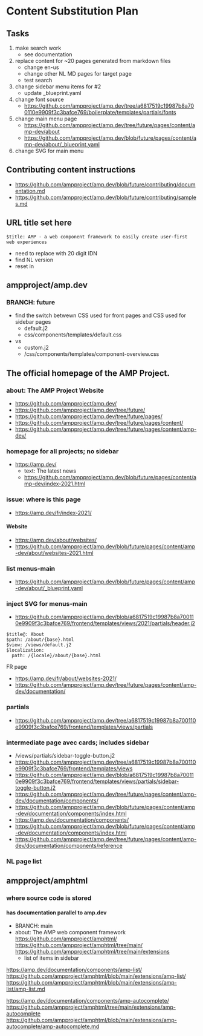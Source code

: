 # Content Substitution Plan

## Tasks

1. make search work
   - see documentation
2. replace content for ~20 pages generated from markdown files
   - change en-us
   - change other NL MD pages for target page
   - test search
3. change sidebar menu items for #2
   - update _blueprint.yaml
4. change font source
   - https://github.com/ampproject/amp.dev/tree/a6817519c19987b8a700110e9909f3c3bafce769/boilerplate/templates/partials/fonts
5. change main menu page
   - https://github.com/ampproject/amp.dev/tree/future/pages/content/amp-dev/about
   - https://github.com/ampproject/amp.dev/blob/future/pages/content/amp-dev/about/_blueprint.yaml
6. change SVG for main menu

## Contributing content instructions

- https://github.com/ampproject/amp.dev/blob/future/contributing/documentation.md
- https://github.com/ampproject/amp.dev/blob/future/contributing/samples.md


## URL title set here

```
$title: AMP - a web component framework to easily create user-first web experiences
```
-  need to replace with 20 digit IDN
- find NL version
- reset in <head>

## ampproject/amp.dev

### BRANCH: future

- find the switch betwewn CSS used for front pages and CSS used for sidebar pages
   - default.j2
   - css/components/templates/default.css
- vs
   - custom.j2
   - /css/components/templates/component-overview.css

## The official homepage of the AMP Project.

### about: The AMP Project Website

- https://github.com/ampproject/amp.dev/
- https://github.com/ampproject/amp.dev/tree/future/
- https://github.com/ampproject/amp.dev/tree/future/pages/
- https://github.com/ampproject/amp.dev/tree/future/pages/content/
- https://github.com/ampproject/amp.dev/tree/future/pages/content/amp-dev/

### homepage for all projects; no sidebar

- https://amp.dev/
   - text: The latest news
   - https://github.com/ampproject/amp.dev/blob/future/pages/content/amp-dev/index-2021.html

### issue: where is this page

- https://amp.dev/fr/index-2021/

#### Website

- https://amp.dev/about/websites/
- https://github.com/ampproject/amp.dev/blob/future/pages/content/amp-dev/about/websites-2021.html

### list menus-main

- https://github.com/ampproject/amp.dev/blob/future/pages/content/amp-dev/about/_blueprint.yaml

### inject SVG for menus-main

- https://github.com/ampproject/amp.dev/blob/a6817519c19987b8a700110e9909f3c3bafce769/frontend/templates/views/2021/partials/header.j2

```
$title@: About
$path: /about/{base}.html
$view: /views/default.j2
$localization:
  path: /{locale}/about/{base}.html
```
FR page
- https://amp.dev/fr/about/websites-2021/
- https://github.com/ampproject/amp.dev/tree/future/pages/content/amp-dev/documentation/

### partials

- https://github.com/ampproject/amp.dev/tree/a6817519c19987b8a700110e9909f3c3bafce769/frontend/templates/views/partials

### intermediate page avec cards; includes sidebar

- /views/partials/sidebar-toggle-button.j2
- https://github.com/ampproject/amp.dev/tree/a6817519c19987b8a700110e9909f3c3bafce769/frontend/templates/views
- https://github.com/ampproject/amp.dev/blob/a6817519c19987b8a700110e9909f3c3bafce769/frontend/templates/views/partials/sidebar-toggle-button.j2
- https://github.com/ampproject/amp.dev/tree/future/pages/content/amp-dev/documentation/components/
- https://github.com/ampproject/amp.dev/blob/future/pages/content/amp-dev/documentation/components/index.html
- https://amp.dev/documentation/components/
- https://github.com/ampproject/amp.dev/blob/future/pages/content/amp-dev/documentation/components/index.html
- https://github.com/ampproject/amp.dev/tree/future/pages/content/amp-dev/documentation/components/reference

### NL page list

## ampproject/amphtml

### where source code is stored

#### has documentation parallel to amp.dev

- BRANCH: main
- about: The AMP web component framework
https://github.com/ampproject/amphtml/
https://github.com/ampproject/amphtml/tree/main/
https://github.com/ampproject/amphtml/tree/main/extensions
   - list of items in sidebar

https://amp.dev/documentation/components/amp-list/
https://github.com/ampproject/amphtml/blob/main/extensions/amp-list/
https://github.com/ampproject/amphtml/blob/main/extensions/amp-list/amp-list.md

https://amp.dev/documentation/components/amp-autocomplete/
https://github.com/ampproject/amphtml/tree/main/extensions/amp-autocomplete
https://github.com/ampproject/amphtml/blob/main/extensions/amp-autocomplete/amp-autocomplete.md
